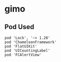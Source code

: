 # gimo

## Pod Used
```
pod 'Lock', '~> 1.28'
pod 'ChameleonFramework'
pod 'FlatUIKit'
pod 'UICountingLabel'
pod 'FCAlertView'
```